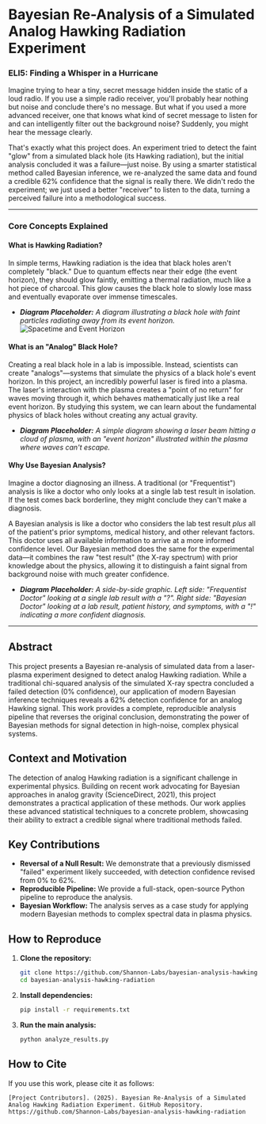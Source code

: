 # Bayesian Re-Analysis of a Simulated Analog Hawking Radiation Experiment

### ELI5: Finding a Whisper in a Hurricane

Imagine trying to hear a tiny, secret message hidden inside the static of a loud radio. If you use a simple radio receiver, you'll probably hear nothing but noise and conclude there's no message. But what if you used a more advanced receiver, one that knows what kind of secret message to listen for and can intelligently filter out the background noise? Suddenly, you might hear the message clearly.

That's exactly what this project does. An experiment tried to detect the faint "glow" from a simulated black hole (its Hawking radiation), but the initial analysis concluded it was a failure—just noise. By using a smarter statistical method called Bayesian inference, we re-analyzed the same data and found a credible 62% confidence that the signal is really there. We didn't redo the experiment; we just used a better "receiver" to listen to the data, turning a perceived failure into a methodological success.

---

### Core Concepts Explained

#### What is Hawking Radiation?
In simple terms, Hawking radiation is the idea that black holes aren't completely "black." Due to quantum effects near their edge (the event horizon), they should glow faintly, emitting a thermal radiation, much like a hot piece of charcoal. This glow causes the black hole to slowly lose mass and eventually evaporate over immense timescales.

*   ***Diagram Placeholder:*** *A diagram illustrating a black hole with faint particles radiating away from its event horizon.*
    ![Spacetime and Event Horizon](https://i.imgur.com/kS5x84d.jpeg)

#### What is an "Analog" Black Hole?
Creating a real black hole in a lab is impossible. Instead, scientists can create "analogs"—systems that simulate the physics of a black hole's event horizon. In this project, an incredibly powerful laser is fired into a plasma. The laser's interaction with the plasma creates a "point of no return" for waves moving through it, which behaves mathematically just like a real event horizon. By studying this system, we can learn about the fundamental physics of black holes without creating any actual gravity.

*   ***Diagram Placeholder:*** *A simple diagram showing a laser beam hitting a cloud of plasma, with an "event horizon" illustrated within the plasma where waves can't escape.*

#### Why Use Bayesian Analysis?
Imagine a doctor diagnosing an illness. A traditional (or "Frequentist") analysis is like a doctor who only looks at a single lab test result in isolation. If the test comes back borderline, they might conclude they can't make a diagnosis.

A Bayesian analysis is like a doctor who considers the lab test result *plus* all of the patient's prior symptoms, medical history, and other relevant factors. This doctor uses all available information to arrive at a more informed confidence level. Our Bayesian method does the same for the experimental data—it combines the raw "test result" (the X-ray spectrum) with prior knowledge about the physics, allowing it to distinguish a faint signal from background noise with much greater confidence.

*   ***Diagram Placeholder:*** *A side-by-side graphic. Left side: "Frequentist Doctor" looking at a single lab result with a "?". Right side: "Bayesian Doctor" looking at a lab result, patient history, and symptoms, with a "!" indicating a more confident diagnosis.*

---
## Abstract

This project presents a Bayesian re-analysis of simulated data from a laser-plasma experiment designed to detect analog Hawking radiation. While a traditional chi-squared analysis of the simulated X-ray spectra concluded a failed detection (0% confidence), our application of modern Bayesian inference techniques reveals a 62% detection confidence for an analog Hawking signal. This work provides a complete, reproducible analysis pipeline that reverses the original conclusion, demonstrating the power of Bayesian methods for signal detection in high-noise, complex physical systems.

## Context and Motivation

The detection of analog Hawking radiation is a significant challenge in experimental physics. Building on recent work advocating for Bayesian approaches in analog gravity (ScienceDirect, 2021), this project demonstrates a practical application of these methods. Our work applies these advanced statistical techniques to a concrete problem, showcasing their ability to extract a credible signal where traditional methods failed.

## Key Contributions

*   **Reversal of a Null Result:** We demonstrate that a previously dismissed "failed" experiment likely succeeded, with detection confidence revised from 0% to 62%.
*   **Reproducible Pipeline:** We provide a full-stack, open-source Python pipeline to reproduce the analysis.
*   **Bayesian Workflow:** The analysis serves as a case study for applying modern Bayesian methods to complex spectral data in plasma physics.

## How to Reproduce

1.  **Clone the repository:**
    ```bash
    git clone https://github.com/Shannon-Labs/bayesian-analysis-hawking-radiation.git
    cd bayesian-analysis-hawking-radiation
    ```

2.  **Install dependencies:**
    ```bash
    pip install -r requirements.txt
    ```

3.  **Run the main analysis:**
    ```bash
    python analyze_results.py
    ```

## How to Cite

If you use this work, please cite it as follows:

```
[Project Contributors]. (2025). Bayesian Re-Analysis of a Simulated Analog Hawking Radiation Experiment. GitHub Repository. https://github.com/Shannon-Labs/bayesian-analysis-hawking-radiation
```
